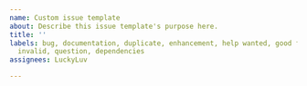 ```yaml
---
name: Custom issue template
about: Describe this issue template's purpose here.
title: ''
labels: bug, documentation, duplicate, enhancement, help wanted, good first issue,
  invalid, question, dependencies
assignees: LuckyLuv

---
```



